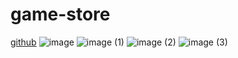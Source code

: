 # game-store
<a href="https://github.com/FarisBahmidan/game-store">github</a>
![image](https://github.com/FarisBahmidan/game-store/assets/135508625/24681dff-5576-4960-b54f-3a4349e94e8a)
![image (1)](https://github.com/FarisBahmidan/game-store/assets/135508625/72de8c01-13b1-4e52-bd94-71afdca0b205)
![image (2)](https://github.com/FarisBahmidan/game-store/assets/135508625/11a26a05-e904-4c22-ad41-90de88a715d1)
![image (3)](https://github.com/FarisBahmidan/game-store/assets/135508625/5d93a2f9-7f9f-46de-b8e8-c7e2dcea4e45)
